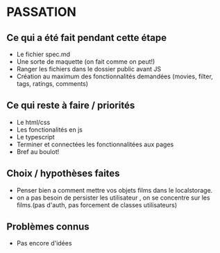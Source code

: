 # PASSATION

## Ce qui a été fait pendant cette étape
- Le fichier spec.md
- Une sorte de maquette (on fait comme on peut!)
-  Ranger les fichiers dans le dossier public avant JS
-  Création au maximum des fonctionnalités demandées (movies, filter, tags, ratings, comments)

## Ce qui reste à faire / priorités
- Le html/css
- Les fonctionalités en js
- Le typescript
- Terminer et connectées les fonctionnalitées aux pages
- Bref au boulot!
## Choix / hypothèses faites
- Penser bien a comment mettre vos objets films dans le localstorage.
- on a pas besoin de persister les utilisateur , on se concentre sur les films.(pas d'auth, pas forcement de classes utilisateurs)

## Problèmes connus
- Pas encore d'idées
